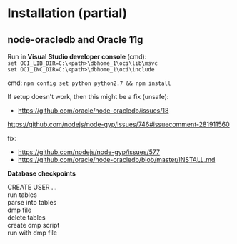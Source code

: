 # Installation (partial)

## node-oracledb and Oracle 11g

Run in **Visual Studio developer console** (cmd):  
`set OCI_LIB_DIR=C:\<path>\dbhome_1\oci\lib\msvc`  
`set OCI_INC_DIR=C:\<path>\dbhome_1\oci\include`

cmd:
`npm config set python python2.7 && npm install`

If setup doesn't work, then this might be a fix (unsafe):
+ https://github.com/oracle/node-oracledb/issues/18


https://github.com/nodejs/node-gyp/issues/746#issuecomment-281911560

fix:
+ https://github.com/nodejs/node-gyp/issues/577
+ https://github.com/oracle/node-oracledb/blob/master/INSTALL.md


**Database checkpoints**

CREATE USER ...  
run tables  
parse into tables  
dmp file  
delete tables  
create dmp script  
run with dmp file  
